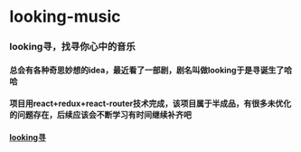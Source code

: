 # looking-music
### looking寻，找寻你心中的音乐
#### 总会有各种奇思妙想的idea，最近看了一部剧，剧名叫做looking于是寻诞生了哈哈
#### 项目用react+redux+react-router技术完成，该项目属于半成品，有很多未优化的问题存在，后续应该会不断学习有时间继续补齐吧

#### [looking寻](http://39.106.203.89:100/)
